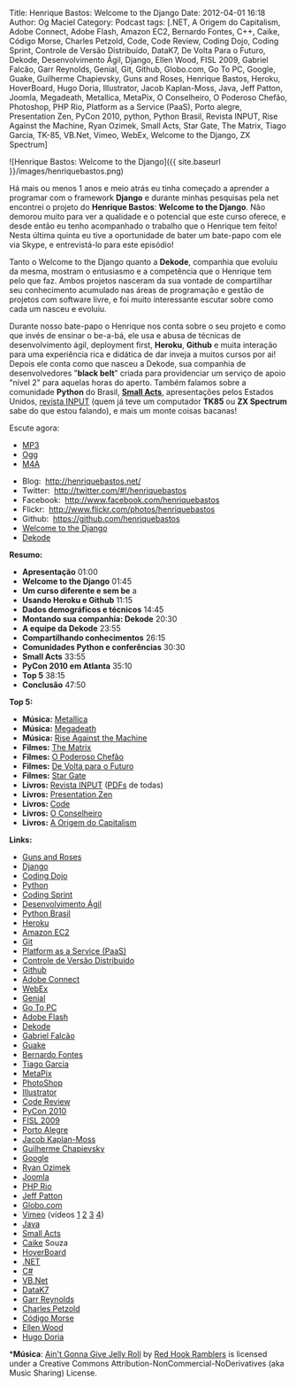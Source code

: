 Title: Henrique Bastos: Welcome to the Django
Date: 2012-04-01 16:18
Author: Og Maciel
Category: Podcast
tags: [.NET, A Origem do Capitalism, Adobe Connect, Adobe Flash, Amazon EC2, Bernardo Fontes, C++, Caike, Código Morse, Charles Petzold, Code, Code Review, Coding Dojo, Coding Sprint, Controle de Versão Distribuído, DataK7, De Volta Para o Futuro, Dekode, Desenvolvimento Ágil, Django, Ellen Wood, FISL 2009, Gabriel Falcão, Garr Reynolds, Genial, Git, Github, Globo.com, Go To PC, Google, Guake, Guilherme Chapievsky, Guns and Roses, Henrique Bastos, Heroku, HoverBoard, Hugo Doria, Illustrator, Jacob Kaplan-Moss, Java, Jeff Patton, Joomla, Megadeath, Metallica, MetaPix, O Conselheiro, O Poderoso Chefão, Photoshop, PHP Rio, Platform as a Service (PaaS), Porto alegre, Presentation Zen, PyCon 2010, python, Python Brasil, Revista INPUT, Rise Against the Machine, Ryan Ozimek, Small Acts, Star Gate, The Matrix, Tiago Garcia, TK-85, VB.Net, Vimeo, WebEx, Welcome to the Django, ZX Spectrum]


![Henrique Bastos: Welcome to the Django]({{ site.baseurl }}/images/henriquebastos.png)

Há mais ou menos 1 anos e meio atrás eu tinha começado a aprender a
programar com o framework **Django** e durante minhas pesquisas pela net
encontrei o projeto do **Henrique Bastos**: **Welcome to the Django**.
Não demorou muito para ver a qualidade e o potencial que este curso
oferece, e desde então eu tenho acompanhado o trabalho que o Henrique
tem feito! Nesta última quinta eu tive a oportunidade de bater um
bate-papo com ele via Skype, e entrevistá-lo para este episódio!

Tanto o Welcome to the Django quanto a **Dekode**, companhia que evoluiu
da mesma, mostram o entusiasmo e a competência que o Henrique tem pelo
que faz. Ambos projetos nasceram da sua vontade de compartilhar seu
conhecimento acumulado nas áreas de programação e gestão de projetos com
software livre, e foi muito interessante escutar sobre como cada um
nasceu e evoluiu.

Durante nosso bate-papo o Henrique nos conta sobre o seu projeto e como
que invés de ensinar o be-a-bá, ele usa e abusa de técnicas de
desenvolvimento ágil, deployment first, **Heroku**, **Github** e muita
interação para uma experiência rica e didática de dar inveja a muitos
cursos por ai! Depois ele conta como que nasceu a Dekode, sua companhia
de desenvolvedores "**black belt**" criada para providenciar um serviço
de apoio "nível 2" para aquelas horas do aperto. Também falamos sobre a
comunidade **Python** do Brasil, **[Small
Acts](http://smallactsmanifesto.org/ "http://smallactsmanifesto.org/")**,
apresentações pelos Estados Unidos, [revista
INPUT](http://www.datacassete.com.br/ "http://www.datacassete.com.br/")
(quem já teve um computador **TK85** ou **ZX Spectrum** sabe do que
estou falando), e mais um monte coisas bacanas!

Escute agora:
* [MP3](http://downloads.ogmaciel.com/castalio-podcast-33.mp3)
* [Ogg](http://downloads.ogmaciel.com/castalio-podcast-33.ogg)
* [M4A](http://downloads.ogmaciel.com/castalio-podcast-33.m4a)

-   Blog:  <http://henriquebastos.net/>
-   Twitter:  <http://twitter.com/#!/henriquebastos>
-   Facebook:  <http://www.facebook.com/henriquebastos>
-   Flickr:  <http://www.flickr.com/photos/henriquebastos>
-   Github:  <https://github.com/henriquebastos>
-   [Welcome to the
    Django](http://welcometothedjango.com.br/ "http://welcometothedjango.com.br/")
-   [Dekode](http://dekode.com.br/ "http://dekode.com.br/")

**Resumo:**

-   **Apresentação** 01:00
-   **Welcome to the Django** 01:45
-   **Um curso diferente e sem be** a
-   **Usando Heroku e Github** 11:15
-   **Dados demográficos e técnicos** 14:45
-   **Montando sua companhia: Dekode** 20:30
-   **A equipe da Dekode** 23:55
-   **Compartilhando conhecimentos** 26:15
-   **Comunidades Python e conferências** 30:30
-   **Small Acts** 33:55
-   **PyCon 2010 em Atlanta** 35:10
-   **Top 5** 38:15
-   **Conclusão** 47:50

**Top 5:**

-   **Música:** [Metallica](http://www.last.fm/search?q=Metallica)
-   **Música:** [Megadeath](http://www.last.fm/search?q=Megadeath)
-   **Música:** [Rise Against the
    Machine](http://www.last.fm/search?q=Rise+Against+the+Machine)
-   **Filmes:** [The
    Matrix](http://www.imdb.com/find?s=all&q=The+Matrix)
-   **Filmes:** [O Poderoso
    Chefão](http://www.imdb.com/find?s=all&q=O+Poderoso+Chefão)
-   **Filmes:** [De Volta para o
    Futuro](http://www.imdb.com/find?s=all&q=De+Volta+para+o+Futuro)
-   **Filmes:** [Star Gate](http://www.imdb.com/find?s=all&q=Star+Gate)
-   **Livros:** [Revista
    INPUT](http://www.amazon.com/s/ref=nb_sb_noss?url=search-alias%3Dstripbooks&field-keywords=Revista+INPUT) ([PDFs](http://www.datacassete.com.br/ "http://www.datacassete.com.br/")
    de todas)
-   **Livros:** [Presentation
    Zen](http://www.amazon.com/s/ref=nb_sb_noss?url=search-alias%3Dstripbooks&field-keywords=Presentation+Zen)
-   **Livros:**
    [Code](http://www.amazon.com/s/ref=nb_sb_noss?url=search-alias%3Dstripbooks&field-keywords=Code)
-   **Livros:** [O
    Conselheiro](http://www.amazon.com/s/ref=nb_sb_noss?url=search-alias%3Dstripbooks&field-keywords=O+Conselheiro)
-   **Livros:** [A Origem do
    Capitalism](http://www.amazon.com/s/ref=nb_sb_noss?url=search-alias%3Dstripbooks&field-keywords=A+Origem+do+Capitalism)

**Links:**

-   [Guns and Roses](https://duckduckgo.com/?q=Guns+and+Roses)
-   [Django](https://duckduckgo.com/?q=Django)
-   [Coding Dojo](https://duckduckgo.com/?q=Coding+Dojo)
-   [Python](https://duckduckgo.com/?q=Python)
-   [Coding Sprint](https://duckduckgo.com/?q=Coding+Sprint)
-   [Desenvolvimento
    Ágil](https://duckduckgo.com/?q=Desenvolvimento+Ágil)
-   [Python Brasil](https://duckduckgo.com/?q=Python+Brasil)
-   [Heroku](https://duckduckgo.com/?q=Heroku)
-   [Amazon EC2](https://duckduckgo.com/?q=Amazon+EC2)
-   [Git](https://duckduckgo.com/?q=Git)
-   [Platform as a Service
    (PaaS)](https://duckduckgo.com/?q=Platform+as+a+Service+(PaaS))
-   [Controle de Versão
    Distribuído](https://duckduckgo.com/?q=Controle+de+Versão+Distribuído)
-   [Github](https://duckduckgo.com/?q=Github)
-   [Adobe Connect](https://duckduckgo.com/?q=Adobe+Connect)
-   [WebEx](https://duckduckgo.com/?q=WebEx)
-   [Genial](https://duckduckgo.com/?q=Genial)
-   [Go To PC](https://duckduckgo.com/?q=Go+To+PC)
-   [Adobe Flash](https://duckduckgo.com/?q=Adobe+Flash)
-   [Dekode](https://duckduckgo.com/?q=Dekode)
-   [Gabriel Falcão](https://duckduckgo.com/?q=Gabriel+Falcão)
-   [Guake](https://duckduckgo.com/?q=Guake)
-   [Bernardo Fontes](https://duckduckgo.com/?q=Bernardo+Fontes)
-   [Tiago Garcia](https://duckduckgo.com/?q=Tiago+Garcia)
-   [MetaPix](https://duckduckgo.com/?q=MetaPix)
-   [PhotoShop](https://duckduckgo.com/?q=PhotoShop)
-   [Illustrator](https://duckduckgo.com/?q=Illustrator)
-   [Code Review](https://duckduckgo.com/?q=Code+Review)
-   [PyCon 2010](https://duckduckgo.com/?q=PyCon+2010)
-   [FISL 2009](https://duckduckgo.com/?q=FISL+2009)
-   [Porto Alegre](https://duckduckgo.com/?q=Porto+Alegre)
-   [Jacob Kaplan-Moss](https://duckduckgo.com/?q=Jacob+Kaplan-Moss)
-   [Guilherme
    Chapievsky](https://duckduckgo.com/?q=Guilherme+Chapievsky)
-   [Google](https://duckduckgo.com/?q=Google)
-   [Ryan Ozimek](https://duckduckgo.com/?q=Ryan+Ozimek)
-   [Joomla](https://duckduckgo.com/?q=Joomla)
-   [PHP Rio](https://duckduckgo.com/?q=PHP+Rio)
-   [Jeff Patton](https://duckduckgo.com/?q=Jeff+Patton)
-   [Globo.com](https://duckduckgo.com/?q=Globo.com)
-   [Vimeo](https://duckduckgo.com/?q=Vimeo) (vídeos
    [1](http://devinrio.com.br/2009 "http://devinrio.com.br/2009")
    [2](http://devinrio.com.br/ "http://devinrio.com.br/")
    [3](http://vimeo.com/channels/devinrio "http://vimeo.com/channels/devinrio")
    [4](http://www.flickr.com/groups/devinrio/ "http://www.flickr.com/groups/devinrio/"))
-   [Java](https://duckduckgo.com/?q=Java)
-   [Small Acts](https://duckduckgo.com/?q=Small+Acts)
-   [Caike](https://duckduckgo.com/?q=Caike) Souza
-   [HoverBoard](https://duckduckgo.com/?q=HoverBoard)
-   [.NET](https://duckduckgo.com/?q=.NET)
-   [C\#](https://duckduckgo.com/?q=C#)
-   [VB.Net](https://duckduckgo.com/?q=VB.Net)
-   [DataK7](https://duckduckgo.com/?q=DataK7)
-   [Garr Reynolds](https://duckduckgo.com/?q=Garr+Reynolds)
-   [Charles Petzold](https://duckduckgo.com/?q=Charles+Petzold)
-   [Código Morse](https://duckduckgo.com/?q=Código+Morse)
-   [Ellen Wood](https://duckduckgo.com/?q=Ellen+Wood)
-   [Hugo Doria](https://duckduckgo.com/?q=Hugo+Doria)

***Música**: [Ain't Gonna Give Jelly Roll](http://freemusicarchive.org/music/Red_Hook_Ramblers/Live__WFMU_on_Antique_Phonograph_Music_Program_with_MAC_Feb_8_2011/Red_Hook_Ramblers_-_12_-_Aint_Gonna_Give_Jelly_Roll)
by [Red Hook Ramblers](http://www.redhookramblers.com/) is licensed under a Creative Commons
Attribution-NonCommercial-NoDerivatives (aka Music Sharing) License.
